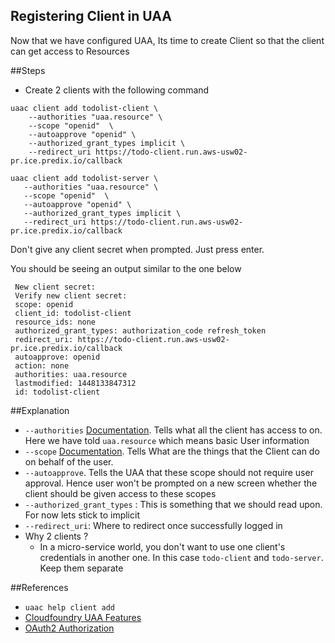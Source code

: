 ## Registering Client in UAA

Now that we have configured UAA, Its time to create Client so that the client can get access to Resources

##Steps
* Create 2 clients with the following command

```
uaac client add todolist-client \
    --authorities "uaa.resource" \
    --scope "openid"  \
    --autoapprove "openid" \
    --authorized_grant_types implicit \
    --redirect_uri https://todo-client.run.aws-usw02-pr.ice.predix.io/callback
 ```
 
 ```
uaac client add todolist-server \
    --authorities "uaa.resource" \
    --scope "openid"  \
    --autoapprove "openid" \
    --authorized_grant_types implicit \
    --redirect_uri https://todo-client.run.aws-usw02-pr.ice.predix.io/callback
 ```
 
 
 Don't give any client secret when prompted. Just press enter.
 
 You should be seeing an output similar to the one below
 ```
  New client secret:
  Verify new client secret:
  scope: openid
  client_id: todolist-client
  resource_ids: none
  authorized_grant_types: authorization_code refresh_token
  redirect_uri: https://todo-client.run.aws-usw02-pr.ice.predix.io/callback
  autoapprove: openid
  action: none
  authorities: uaa.resource
  lastmodified: 1448133847312
  id: todolist-client
```

##Explanation
* ` --authorities ` [Documentation](https://github.com/cloudfoundry/uaa/blob/master/docs/UAA-Security.md#security-metadata). Tells what all the client has access to on. Here we have told ` uaa.resource ` which means basic User information
* ` --scope ` [Documentation](https://github.com/cloudfoundry/uaa/blob/master/docs/UAA-Security.md#token-scope-rules). Tells What are the things that the Client can do on behalf of the user.
* ` --autoapprove `. Tells the UAA that these scope should not require user approval. Hence user won't be prompted on a new screen whether the client should be given access to these scopes
* ` --authorized_grant_types ` : This is something that we should read upon. For now lets stick to implicit
* ` --redirect_uri `: Where  to redirect once successfully logged in
* Why 2 clients ?
    *  In a micro-service world, you don't want to use one client's credentials in another one. In this case ` todo-client ` and ` todo-server `. Keep them separate

##References

* ` uaac help client add `
* [Cloudfoundry UAA Features](https://www.cloudfoundry.org/high-level-features-of-the-uaa/)
* [OAuth2 Authorization](http://tutorials.jenkov.com/oauth2/authorization.html#authorization-grant)